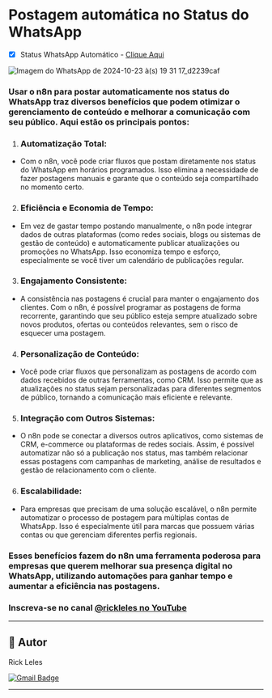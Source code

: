 # Postagem automática no Status do WhatsApp
- [x] Status WhatsApp Automático - [Clique Aqui](https://github.com/fleles324/fleles324/blob/main/n8n-files/AutoWhatsAppStatus/AutoStatus)

![Imagem do WhatsApp de 2024-10-23 à(s) 19 31 17_d2239caf](https://github.com/user-attachments/assets/4eb8811a-994f-4956-9ff9-b43290113b2b)

### Usar o n8n para postar automaticamente nos status do WhatsApp traz diversos benefícios que podem otimizar o gerenciamento de conteúdo e melhorar a comunicação com seu público. Aqui estão os principais pontos:

1. ### Automatização Total:
- Com o n8n, você pode criar fluxos que postam diretamente nos status do WhatsApp em horários programados. Isso elimina a necessidade de fazer postagens manuais e garante que o conteúdo seja compartilhado no momento certo.

2. ### Eficiência e Economia de Tempo:
- Em vez de gastar tempo postando manualmente, o n8n pode integrar dados de outras plataformas (como redes sociais, blogs ou sistemas de gestão de conteúdo) e automaticamente publicar atualizações ou promoções no WhatsApp. Isso economiza tempo e esforço, especialmente se você tiver um calendário de publicações regular.

3. ### Engajamento Consistente:
- A consistência nas postagens é crucial para manter o engajamento dos clientes. Com o n8n, é possível programar as postagens de forma recorrente, garantindo que seu público esteja sempre atualizado sobre novos produtos, ofertas ou conteúdos relevantes, sem o risco de esquecer uma postagem.

4. ### Personalização de Conteúdo:
- Você pode criar fluxos que personalizam as postagens de acordo com dados recebidos de outras ferramentas, como CRM. Isso permite que as atualizações no status sejam personalizadas para diferentes segmentos de público, tornando a comunicação mais eficiente e relevante.

5. ### Integração com Outros Sistemas:
- O n8n pode se conectar a diversos outros aplicativos, como sistemas de CRM, e-commerce ou plataformas de redes sociais. Assim, é possível automatizar não só a publicação nos status, mas também relacionar essas postagens com campanhas de marketing, análise de resultados e gestão de relacionamento com o cliente.

6. ### Escalabilidade:
- Para empresas que precisam de uma solução escalável, o n8n permite automatizar o processo de postagem para múltiplas contas de WhatsApp. Isso é especialmente útil para marcas que possuem várias contas ou que gerenciam diferentes perfis regionais.

### Esses benefícios fazem do n8n uma ferramenta poderosa para empresas que querem melhorar sua presença digital no WhatsApp, utilizando automações para ganhar tempo e aumentar a eficiência nas postagens.

### Inscreva-se no canal [@rickleles no YouTube](https://www.youtube.com/channel/UCRtctFKjrilIhyX-fQ_B3Jg?sub_confirmation=1)

---
## 🦸 Autor


Rick Leles</a>
 <br />
 
[![Gmail Badge](https://img.shields.io/badge/-fleles324@gmail.com-c14438?style=flat-square&logo=Gmail&logoColor=white&link=mailto:mthalvarez2005@gmail.com)](mailto:mthalvarez2005@gmail.com)

---
